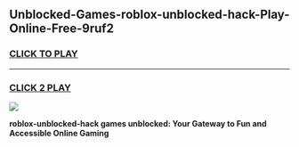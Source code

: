 
## Unblocked-Games-roblox-unblocked-hack-Play-Online-Free-9ruf2
<h3>
<a href="https://premium76.site?title=roblox-unblocked-hack&ref=26A">CLICK TO PLAY</a></h3>
<hr>

<h3>
<a href="https://premium76.site?title=roblox-unblocked-hack&ref=26A">CLICK 2 PLAY</a>
  
</h3>

<a href="https://premium76.site?title=roblox-unblocked-hack&ref=26A"><img src="https://clearcache.store/games.png"></a>


**roblox-unblocked-hack games unblocked: Your Gateway to Fun and Accessible Online Gaming**
